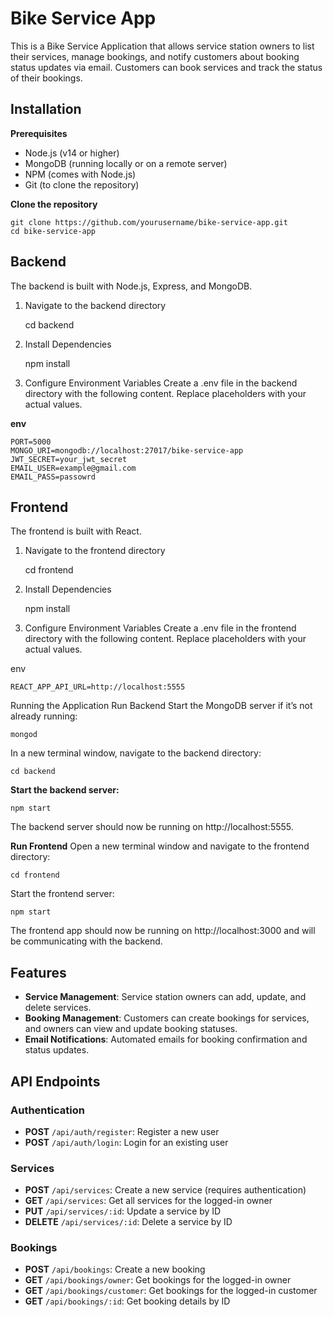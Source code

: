 
# Bike Service App
This is a Bike Service Application that allows service station owners to list their services, manage bookings, and notify customers about booking status updates via email. Customers can book services and track the status of their bookings.


## Installation
**Prerequisites**

 - Node.js (v14 or higher)
 - MongoDB (running locally or on a remote server)
 - NPM (comes with Node.js)
 - Git (to clone the repository)

**Clone the repository**

    git clone https://github.com/yourusername/bike-service-app.git
    cd bike-service-app

## Backend
The backend is built with Node.js, Express, and MongoDB.

1. Navigate to the backend directory

    cd backend

2. Install Dependencies

    npm install

3. Configure Environment Variables
Create a .env file in the backend directory with the following content. Replace placeholders with your actual values.

**env**

    PORT=5000
    MONGO_URI=mongodb://localhost:27017/bike-service-app
    JWT_SECRET=your_jwt_secret
    EMAIL_USER=example@gmail.com
    EMAIL_PASS=passowrd
    
## Frontend

The frontend is built with React.

1. Navigate to the frontend directory

    cd frontend

2. Install Dependencies

    npm install

3. Configure Environment Variables
Create a .env file in the frontend directory with the following content. Replace placeholders with your actual values.

env

    REACT_APP_API_URL=http://localhost:5555

Running the Application
Run Backend
Start the MongoDB server if it’s not already running:


    mongod

In a new terminal window, navigate to the backend directory:

    cd backend

**Start the backend server:**

    npm start

The backend server should now be running on http://localhost:5555.

**Run Frontend**
Open a new terminal window and navigate to the frontend directory:

    cd frontend

Start the frontend server:

    npm start

The frontend app should now be running on http://localhost:3000 and will be communicating with the backend.
## Features

- **Service Management**: Service station owners can add, update, and delete services.
- **Booking Management**: Customers can create bookings for services, and owners can view and update booking statuses.
- **Email Notifications**: Automated emails for booking confirmation and status updates.

## API Endpoints

### Authentication
- **POST** `/api/auth/register`: Register a new user
- **POST** `/api/auth/login`: Login for an existing user

### Services
- **POST** `/api/services`: Create a new service (requires authentication)
- **GET** `/api/services`: Get all services for the logged-in owner
- **PUT** `/api/services/:id`: Update a service by ID
- **DELETE** `/api/services/:id`: Delete a service by ID

### Bookings
- **POST** `/api/bookings`: Create a new booking
- **GET** `/api/bookings/owner`: Get bookings for the logged-in owner
- **GET** `/api/bookings/customer`: Get bookings for the logged-in customer
- **GET** `/api/bookings/:id`: Get booking details by ID
